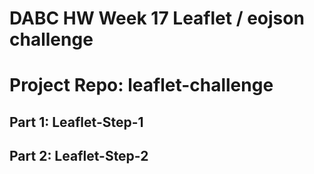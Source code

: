 # DABC HW Week 17  Leaflet / eojson challenge
# Project Repo: leaflet-challenge
## Part 1:  Leaflet-Step-1
## Part 2:  Leaflet-Step-2
